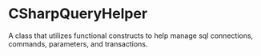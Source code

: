 CSharpQueryHelper
=================

A class that utilizes functional constructs to help manage sql connections, commands, parameters, and transactions.
